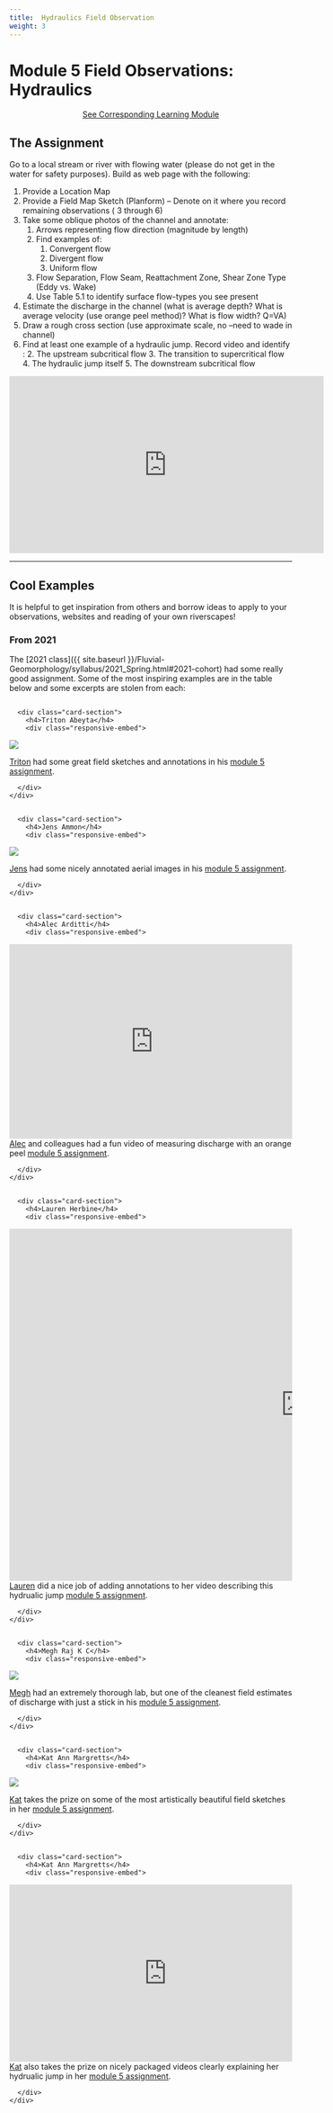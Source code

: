 ```yaml
---
title: 	Hydraulics Field Observation
weight: 3
---
```

# Module 5 Field Observations: Hydraulics

<div align="center">
<a class="button secondary" href="{{ site.baseurl }}/Course_Topics/module-05.html"><i class="fa fa-reply" aria-hidden="true"></i> See Corresponding Learning Module <i class="fa fa-leanpub" aria-hidden="true"></i></a></div>

## The Assignment

Go to a local stream or river with flowing water (please do not get in the water for safety purposes). Build as web page with the following:

1. Provide a Location Map
2. Provide a Field Map Sketch (Planform) – Denote on it where you record remaining observations ( 3 through 6)
3. Take some oblique photos of the channel and annotate: 
    1. Arrows representing flow direction (magnitude by length)
    2. Find examples of:
       1. Convergent flow
       2. Divergent flow
       3. Uniform flow 
    3. Flow Separation, Flow Seam, Reattachment Zone, Shear Zone Type (Eddy vs. Wake)
    4. Use Table 5.1 to identify surface flow-types you see present
4. Estimate the discharge in the channel (what is average depth? What is average velocity (use orange peel method)? What is flow width? Q=VA)
5. Draw a rough cross section (use approximate scale, no –need to wade in channel) 
6. Find at least one example of a hydraulic jump. Record video and identify :
   2. The upstream subcritical flow
   3. The transition to supercritical flow
   4. The hydraulic jump itself
   5. The downstream subcritical flow

<div class="responsive-embed">
    <iframe width="560" height="315" src="https://www.youtube.com/embed/x3uarJ7qhiM" frameborder="0" allow="accelerometer; autoplay; clipboard-write; encrypted-media; gyroscope; picture-in-picture" allowfullscreen></iframe>
</div>

-------------

## Cool Examples

It is helpful to get inspiration from others and borrow ideas to apply to your observations, websites and reading of your own riverscapes!

### From 2021

The [2021 class]({{ site.baseurl }}/Fluvial-Geomorphology/syllabus/2021_Spring.html#2021-cohort) had some really good  assignment. Some of the most inspiring examples are in the table below and some excerpts are stolen from each:

<div class="row small-up-2 medium-up-2">


  <div class="column">
    <div class="card">


      <div class="card-section">
        <h4>Triton Abeyta</h4>
        <div class="responsive-embed"> 

<a href="https://sites.google.com/view/tritonabeytawats5150/module-5?authuser=0"><img src="https://lh4.googleusercontent.com/EhuXQUgfSjNvrT-zN7WOPqvSQqTblapMWjrAsPK3wYuL1MWShE0YxpWTAiAovj9_kzj3b6aC-Iovev_efNxr8Giwm_bYRa-hD8Y2V6OoJdKlbrsI4ztMzUNtS5bi9qt08g=w1280"></a>
<br>


</div>
<a href="https://sites.google.com/view/tritonabeytawats5150/home?authuser=0">Triton</a> had some great field sketches and annotations in his <a href="https://sites.google.com/view/tritonabeytawats5150/module-5?authuser=0">module 5 assignment</a>. <i class="fa fa-pencil" aria-hidden="true"></i>

      </div>
    </div>
  </div>

  <div class="column">
    <div class="card">


      <div class="card-section">
        <h4>Jens Ammon</h4>
        <div class="responsive-embed"> 

<a href="https://jensammon5.wixsite.com/jens/hydraulics-observations"><img src="https://static.wixstatic.com/media/74edfc_da1013e168ad42ae904332205b95a301~mv2.png/v1/crop/x_0,y_119,w_2373,h_1337/fill/w_920,h_518,al_c,q_90,usm_0.66_1.00_0.01/BoulderAnnotated.webp"></a>
<br>


</div>
<a href="https://jensammon5.wixsite.com/jens/fluvial-geomorphology">Jens</a> had some nicely annotated aerial images in his <a href="https://jensammon5.wixsite.com/jens/hydraulics-observations">module 5 assignment</a>. <i class="fa fa-exchange" aria-hidden="true"></i>

      </div>
    </div>
  </div>
</div>


<div class="row small-up-2 medium-up-2">


  <div class="column">
    <div class="card">


      <div class="card-section">
        <h4>Alec Arditti</h4>
        <div class="responsive-embed"> 

<iframe width="511" height="346" src="https://www.youtube.com/embed/MwpGo2fPxdo" title="YouTube video player" frameborder="0" allow="accelerometer; autoplay; clipboard-write; encrypted-media; gyroscope; picture-in-picture" allowfullscreen></iframe>
<br>


</div>
<i class="fa fa-clock-o" aria-hidden="true"></i> <a href="https://sites.google.com/aggiemail.usu.edu/alec-arditti-fluvial/home?authuser=0">Alec</a> and colleagues had a fun video of measuring discharge with an orange peel <a href="https://sites.google.com/aggiemail.usu.edu/alec-arditti-fluvial/field-notebook/hydraulics-field-visit?authuser=0">module 5 assignment</a>. <i class="fa fa-youtube-play" aria-hidden="true"></i>

      </div>
    </div>
  </div>

  <div class="column">
    <div class="card">

      <div class="card-section">
        <h4>Lauren Herbine</h4>
        <div class="responsive-embed"> 

<iframe width="1048" height="626" src="https://www.youtube.com/embed/ybpfeT0fp2E" title="YouTube video player" frameborder="0" allow="accelerometer; autoplay; clipboard-write; encrypted-media; gyroscope; picture-in-picture" allowfullscreen></iframe>
<br>


</div>
<i class="fa fa-clock-o" aria-hidden="true"></i> <a href="https://sites.google.com/aggiemail.usu.edu/alec-arditti-fluvial/home?authuser=0">Lauren</a> did a nice job of adding annotations to her video describing this hydrualic jump <a href="https://sites.google.com/aggiemail.usu.edu/lauren-herbine-fluvgeomorph/field-notebook/spring-hollow-hydraulics?authuser=0">module 5 assignment</a>. <i class="fa fa-youtube-play" aria-hidden="true"></i>

      </div>
    </div>
  </div>
</div>



<div class="row small-up-2 medium-up-2">


  <div class="column">
    <div class="card">


      <div class="card-section">
        <h4>Megh Raj K C</h4>
        <div class="responsive-embed"> 

<a href="https://fluvialtalk.weebly.com/module-5.html"><img src="https://fluvialtalk.weebly.com/uploads/1/3/5/8/135836902/discharge_orig.png"></a>
<br>


</div>
<a href="https://fluvialtalk.weebly.coml">Megh</a> had an extremely thorough lab, but one of the cleanest field estimates of discharge with just a stick in his  <a href="https://fluvialtalk.weebly.com/module-5.html">module 5 assignment</a>. <i class="fa fa-pencil" aria-hidden="true"></i>

      </div>
    </div>
  </div>

  <div class="column">
    <div class="card">


      <div class="card-section">
        <h4>Kat Ann Margretts</h4>
        <div class="responsive-embed"> 

<a href="https://sites.google.com/view/kat-sd/projectsassignments/assignment-4-the-dirty-virgin?authuser=0"><img src="https://lh4.googleusercontent.com/OeSkArz-GkkDTJRNP0xjAXC5VqRw2oiotC9-xi-10vEtkvb9fGzigvLjPf6tb3L2FXyx5bbSz75DEw2g2mkGdpCUsWHD0zsgMwprgR3NKJVook5SpbtHBBT4RmznCd_PfQ=w1280"></a>
<br>


</div>
<a href="https://sites.google.com/view/kat-sd/projectsassignments/assignment-4-the-dirty-virgin?authuser=0">Kat</a> takes the prize on some of the most artistically beautiful field sketches in her <a href="https://sites.google.com/view/kat-sd/projectsassignments/assignment-4-the-dirty-virgin?authuser=0">module 5 assignment</a>. <i class="fa fa-picture-o" aria-hidden="true"></i>

      </div>
    </div>
  </div>
</div>



<div class="row small-up-2 medium-up-2">

  <div class="column">
    <div class="card">


      <div class="card-section">
        <h4>Kat Ann Margretts</h4>
        <div class="responsive-embed"> 

<iframe width="560" height="315" src="https://www.youtube.com/embed/Yy3Zh7lIjEg" title="YouTube video player" frameborder="0" allow="accelerometer; autoplay; clipboard-write; encrypted-media; gyroscope; picture-in-picture" allowfullscreen></iframe>
<br>


</div>
<a href="https://sites.google.com/view/kat-sd/projectsassignments/assignment-4-the-dirty-virgin?authuser=0">Kat</a> also takes the prize on nicely packaged videos clearly explaining her hydrualic jump in her <a href="https://sites.google.com/view/kat-sd/projectsassignments/assignment-4-the-dirty-virgin?authuser=0">module 5 assignment</a>. <i class="fa fa-youtube-play" aria-hidden="true"></i>

      </div>
    </div>
  </div>



</div>

